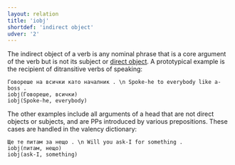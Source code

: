 ```yaml
---
layout: relation
title: 'iobj'
shortdef: 'indirect object'
udver: '2'
---
```


The indirect object of a verb is any nominal phrase that is a core
argument of the verb but is not its subject or [direct object](obj).
A prototypical example is the recipient of ditransitive verbs of
speaking:

~~~ sdparse
Говореше на всички като началник . \n Spoke-he to everybody like a-boss .
iobj(Говореше, всички)
iobj(Spoke-he, everybody)
~~~

The other examples include all arguments of a head that are not direct objects or subjects, and
are PPs introduced by various prepositions. These cases are handled in the valency dictionary:

~~~ sdparse
Ще те питам за нещо . \n Will you ask-I for something .
iobj(питам, нещо)
iobj(ask-I, something)
~~~
<!-- Interlanguage links updated Po lis 14 15:35:28 CET 2022 -->
